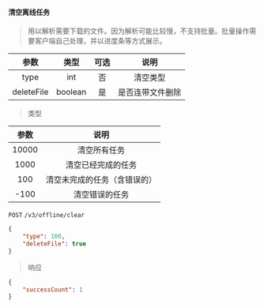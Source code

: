 #### 清空离线任务


> 用以解析需要下载的文件。因为解析可能比较慢，不支持批量。批量操作需要客户端自己处理，并以进度条等方式展示。

|  参数  	|  类型  	| 可选 	|           说明           	|
|:------:	|:------:	|:----:	|:------------------------:	|
|  type  	| int 	|  否  	|  清空类型  	|
|  deleteFile  	| boolean 	|  是  	|  是否连带文件删除  	|

> 类型

|  参数  	|           说明           	|
|:------:	|:------------------------:	|
|  10000  |       清空所有任务  	 |
|  1000   |       清空已经完成的任务 	 | 	
|  100    |       清空未完成的任务（含错误的） 	| 	
|  -100   |       清空错误的任务 	 | 	


```POST``` ```/v3/offline/clear```

```json
{
	"type": 100,
	"deleteFile": true
}
```

> 响应

```json
{
    "successCount": 1
}
```
